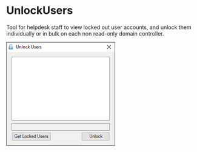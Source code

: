 # UnlockUsers
Tool for helpdesk staff to view locked out user accounts, and unlock them individually or in bulk on each non read-only domain controller.

![alt text](https://github.com/Degrader/UnlockUsers/blob/master/Unlock%20Users.png)

